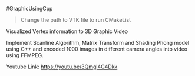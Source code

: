 #GraphicUsingCpp

>Change the path to VTK file to run CMakeList

Visualized Vertex information to 3D Graphic Video


Implement Scanline Algorithm, Matrix Transform and Shading Phong model using C++ and encoded 1000 images in different camera angles into video using FFMPEG. 


Youtube Link: https://youtu.be/3Qmgl4G4Dkk

